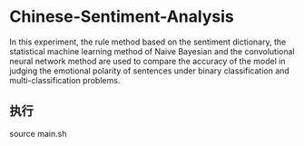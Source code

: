 # Chinese-Sentiment-Analysis
In this experiment, the rule method based on the sentiment dictionary, the statistical machine learning method of Naive Bayesian and the convolutional neural network method are used to compare the accuracy of the model in judging the emotional polarity of sentences under binary classification and multi-classification problems.
## 执行
source main.sh
